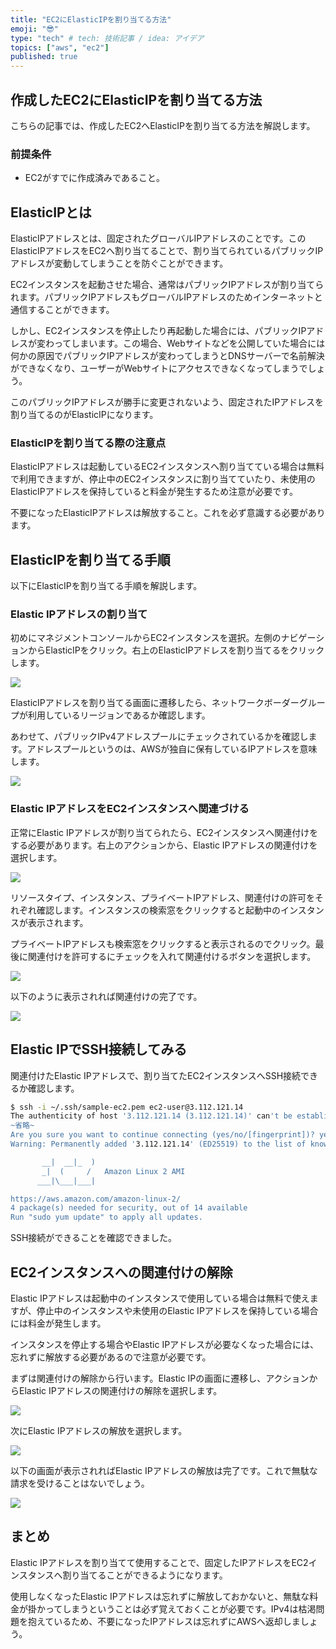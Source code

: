 ```yaml
---
title: "EC2にElasticIPを割り当てる方法"
emoji: "😎"
type: "tech" # tech: 技術記事 / idea: アイデア
topics: ["aws", "ec2"]
published: true
---
```


## 作成したEC2にElasticIPを割り当てる方法

こちらの記事では、作成したEC2へElasticIPを割り当てる方法を解説します。

### 前提条件

- EC2がすでに作成済みであること。

## ElasticIPとは

ElasticIPアドレスとは、固定されたグローバルIPアドレスのことです。このElasticIPアドレスをEC2へ割り当てることで、割り当てられているパブリックIPアドレスが変動してしまうことを防ぐことができます。

EC2インスタンスを起動させた場合、通常はパブリックIPアドレスが割り当てられます。パブリックIPアドレスもグローバルIPアドレスのためインターネットと通信することができます。

しかし、EC2インスタンスを停止したり再起動した場合には、パブリックIPアドレスが変わってしまいます。この場合、Webサイトなどを公開していた場合には何かの原因でパブリックIPアドレスが変わってしまうとDNSサーバーで名前解決ができなくなり、ユーザーがWebサイトにアクセスできなくなってしまうでしょう。

このパブリックIPアドレスが勝手に変更されないよう、固定されたIPアドレスを割り当てるのがElasticIPになります。

### ElasticIPを割り当てる際の注意点

ElasticIPアドレスは起動しているEC2インスタンスへ割り当てている場合は無料で利用できますが、停止中のEC2インスタンスに割り当てていたり、未使用のElasticIPアドレスを保持していると料金が発生するため注意が必要です。

不要になったElasticIPアドレスは解放すること。これを必ず意識する必要があります。

## ElasticIPを割り当てる手順

以下にElasticIPを割り当てる手順を解説します。

### Elastic IPアドレスの割り当て

初めにマネジメントコンソールからEC2インスタンスを選択。左側のナビゲーションからElasticIPをクリック。右上のElasticIPアドレスを割り当てるをクリックします。

![](https://storage.googleapis.com/zenn-user-upload/524a1e2e8bfb-20230517.png)

ElasticIPアドレスを割り当てる画面に遷移したら、ネットワークボーダーグループが利用しているリージョンであるか確認します。

あわせて、パブリックIPv4アドレスプールにチェックされているかを確認します。アドレスプールというのは、AWSが独自に保有しているIPアドレスを意味します。

![](https://storage.googleapis.com/zenn-user-upload/60af7abb931f-20230520.png)

### Elastic IPアドレスをEC2インスタンスへ関連づける

正常にElastic IPアドレスが割り当てられたら、EC2インスタンスへ関連付けをする必要があります。右上のアクションから、Elastic IPアドレスの関連付けを選択します。

![](https://storage.googleapis.com/zenn-user-upload/9a9997082c77-20230520.png)

リソースタイプ、インスタンス、プライベートIPアドレス、関連付けの許可をそれぞれ確認します。インスタンスの検索窓をクリックすると起動中のインスタンスが表示されます。

プライベートIPアドレスも検索窓をクリックすると表示されるのでクリック。最後に関連付けを許可するにチェックを入れて関連付けるボタンを選択します。

![](https://storage.googleapis.com/zenn-user-upload/cb3b1215d229-20230520.png)

以下のように表示されれば関連付けの完了です。

![](https://storage.googleapis.com/zenn-user-upload/ebf240ab0568-20230520.png)

## Elastic IPでSSH接続してみる

関連付けたElastic IPアドレスで、割り当てたEC2インスタンスへSSH接続できるか確認します。

```bash
$ ssh -i ~/.ssh/sample-ec2.pem ec2-user@3.112.121.14
The authenticity of host '3.112.121.14 (3.112.121.14)' can't be established.
~省略~
Are you sure you want to continue connecting (yes/no/[fingerprint])? yes
Warning: Permanently added '3.112.121.14' (ED25519) to the list of known hosts.

       __|  __|_  )
       _|  (     /   Amazon Linux 2 AMI
      ___|\___|___|

https://aws.amazon.com/amazon-linux-2/
4 package(s) needed for security, out of 14 available
Run "sudo yum update" to apply all updates.
```

SSH接続ができることを確認できました。

## EC2インスタンスへの関連付けの解除

Elastic IPアドレスは起動中のインスタンスで使用している場合は無料で使えますが、停止中のインスタンスや未使用のElastic IPアドレスを保持している場合には料金が発生します。

インスタンスを停止する場合やElastic IPアドレスが必要なくなった場合には、忘れずに解放する必要があるので注意が必要です。

まずは関連付けの解除から行います。Elastic IPの画面に遷移し、アクションからElastic IPアドレスの関連付けの解除を選択します。

![](https://storage.googleapis.com/zenn-user-upload/0bf4479ede15-20230520.png)

次にElastic IPアドレスの解放を選択します。

![](https://storage.googleapis.com/zenn-user-upload/7e375289d1e0-20230520.png)

以下の画面が表示されればElastic IPアドレスの解放は完了です。これで無駄な請求を受けることはないでしょう。

![](https://storage.googleapis.com/zenn-user-upload/4b3bc3d8e07e-20230520.png)

## まとめ

Elastic IPアドレスを割り当てて使用することで、固定したIPアドレスをEC2インスタンスへ割り当てることができるようになります。

使用しなくなったElastic IPアドレスは忘れずに解放しておかないと、無駄な料金が掛かってしまうということは必ず覚えておくことが必要です。IPv4は枯渇問題を抱えているため、不要になったIPアドレスは忘れずにAWSへ返却しましょう。
